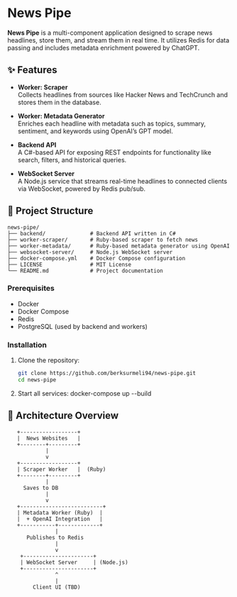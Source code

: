 # News Pipe

**News Pipe** is a multi-component application designed to scrape news headlines, store them, and stream them in real time. It utilizes Redis for data passing and includes metadata enrichment powered by ChatGPT.

## ✨ Features

- **Worker: Scraper**  
  Collects headlines from sources like Hacker News and TechCrunch and stores them in the database.

- **Worker: Metadata Generator**  
  Enriches each headline with metadata such as topics, summary, sentiment, and keywords using OpenAI’s GPT model.

- **Backend API**  
  A C#-based API for exposing REST endpoints for functionality like search, filters, and historical queries.

- **WebSocket Server**  
  A Node.js service that streams real-time headlines to connected clients via WebSocket, powered by Redis pub/sub.

## 📁 Project Structure

```
news-pipe/
├── backend/              # Backend API written in C#
├── worker-scraper/       # Ruby-based scraper to fetch news
├── worker-metadata/      # Ruby-based metadata generator using OpenAI
├── websocket-server/     # Node.js WebSocket server
├── docker-compose.yml    # Docker Compose configuration
├── LICENSE               # MIT License
└── README.md             # Project documentation
```

### Prerequisites

- Docker
- Docker Compose
- Redis
- PostgreSQL (used by backend and workers)

### Installation

1. Clone the repository:

   ```sh
   git clone https://github.com/berksurmeli94/news-pipe.git
   cd news-pipe

   ```

2. Start all services:
   docker-compose up --build

## 📁 Architecture Overview

       +------------------+
       |  News Websites   |
       +--------+---------+
                |
                v
       +------------------+
       | Scraper Worker   |  (Ruby)
       +--------+---------+
                |
         Saves to DB
                |
                v
       +--------------------------+
       | Metadata Worker (Ruby)  |
       |  + OpenAI Integration   |
       +-----------+-------------+
                   |
          Publishes to Redis
                   |
                   v
        +----------------------+
        | WebSocket Server     | (Node.js)
        +----------------------+
                   ^
                   |
            Client UI (TBD)
